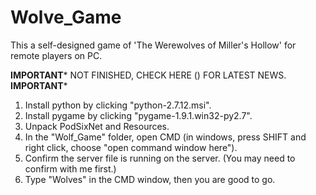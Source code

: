 # Wolve_Game
This a self-designed game of 'The Werewolves of Miller's Hollow' for remote players on PC.

******IMPORTANT*******
NOT FINISHED, CHECK HERE () FOR LATEST NEWS.
******IMPORTANT*******

1. Install python by clicking "python-2.7.12.msi".
2. Install pygame by clicking "pygame-1.9.1.win32-py2.7".
3. Unpack PodSixNet and Resources.
4. In the "Wolf_Game" folder, open CMD (in windows, press SHIFT and right click, choose "open command window here").
5. Confirm the server file is running on the server. (You may need to confirm with me first.)
6. Type "Wolves" in the CMD window, then you are good to go.
